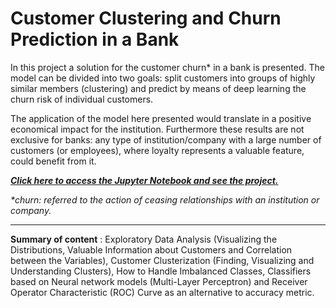 # Customer Clustering and Churn Prediction in a Bank

In this project a solution for the customer churn* in a bank is presented. The model can be divided into two goals: split customers into groups of highly similar members (clustering) and predict by means of deep learning the churn risk of individual customers.

The application of the model here presented would translate in a positive economical impact for the institution. Furthermore these results are not exclusive for banks: any type of institution/company with a large number of customers (or employees), where loyalty represents a valuable feature, could benefit from it.

***[Click here to access the Jupyter Notebook and see the project.](https://github.com/LeviGuerra/Bank-Churn-Prediction/blob/master/Code_and_Dataset/Customer_Clustering_and_Churn_Prediction.ipynb)***

*\*churn: referred to the action of ceasing relationships with an institution or company.*

-------

**Summary of content** : Exploratory Data Analysis (Visualizing the Distributions, Valuable Information about Customers and Correlation between the Variables), Customer Clusterization (Finding, Visualizing and Understanding Clusters), How to Handle Imbalanced Classes, Classifiers based on Neural network models (Multi-Layer Perceptron) and Receiver Operator Characteristic (ROC) Curve as an alternative to accuracy metric.
